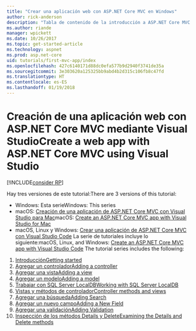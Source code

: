 ```yaml
---
title: "Crear una aplicación web con ASP.NET Core MVC en Windows"
author: rick-anderson
description: "Tabla de contenido de la introducción a ASP.NET Core MVC mediante Visual Studio en Windows."
ms.author: riande
manager: wpickett
ms.date: 10/26/2017
ms.topic: get-started-article
ms.technology: aspnet
ms.prod: asp.net-core
uid: tutorials/first-mvc-app/index
ms.openlocfilehash: 427c6140171d88dc0efa577b9d2940f3741de35a
ms.sourcegitcommit: 3e303620a125325bb9abd4b2d315c106fb8c47fd
ms.translationtype: HT
ms.contentlocale: es-ES
ms.lasthandoff: 01/19/2018
---
```

# <a name="create-a-web-app-with-aspnet-core-mvc-using-visual-studio"></a><span data-ttu-id="e0a1b-103">Creación de una aplicación web con ASP.NET Core MVC mediante Visual Studio</span><span class="sxs-lookup"><span data-stu-id="e0a1b-103">Create a web app with ASP.NET Core MVC using Visual Studio</span></span>

[!INCLUDE[consider RP](../../includes/razor.md)]

<span data-ttu-id="e0a1b-104">Hay tres versiones de este tutorial:</span><span class="sxs-lookup"><span data-stu-id="e0a1b-104">There are 3 versions of this tutorial:</span></span>

* <span data-ttu-id="e0a1b-105">Windows: Esta serie</span><span class="sxs-lookup"><span data-stu-id="e0a1b-105">Windows: This series</span></span>
* <span data-ttu-id="e0a1b-106">macOS: [Creación de una aplicación de ASP.NET Core MVC con Visual Studio para Mac](xref:tutorials/first-mvc-app-mac/start-mvc)</span><span class="sxs-lookup"><span data-stu-id="e0a1b-106">macOS: [Create an ASP.NET Core MVC app with Visual Studio for Mac](xref:tutorials/first-mvc-app-mac/start-mvc)</span></span>
* <span data-ttu-id="e0a1b-107">macOS, Linux y Windows: [Crear una aplicación de ASP.NET Core MVC con Visual Studio Code](xref:tutorials/first-mvc-app-xplat/start-mvc) La serie de tutoriales incluye lo siguiente:</span><span class="sxs-lookup"><span data-stu-id="e0a1b-107">macOS, Linux, and Windows: [Create an ASP.NET Core MVC app with Visual Studio Code](xref:tutorials/first-mvc-app-xplat/start-mvc) The tutorial series includes the following:</span></span>

1. [<span data-ttu-id="e0a1b-108">Introducción</span><span class="sxs-lookup"><span data-stu-id="e0a1b-108">Getting started</span></span>](start-mvc.md)
1. [<span data-ttu-id="e0a1b-109">Agregar un controlador</span><span class="sxs-lookup"><span data-stu-id="e0a1b-109">Adding a controller</span></span>](adding-controller.md)
1. [<span data-ttu-id="e0a1b-110">Agregar una vista</span><span class="sxs-lookup"><span data-stu-id="e0a1b-110">Adding a view</span></span>](adding-view.md)
1. [<span data-ttu-id="e0a1b-111">Agregar un modelo</span><span class="sxs-lookup"><span data-stu-id="e0a1b-111">Adding a model</span></span>](adding-model.md)
1. [<span data-ttu-id="e0a1b-112">Trabajar con SQL Server LocalDB</span><span class="sxs-lookup"><span data-stu-id="e0a1b-112">Working with SQL Server LocalDB</span></span>](working-with-sql.md)
1. [<span data-ttu-id="e0a1b-113">Vistas y métodos de controlador</span><span class="sxs-lookup"><span data-stu-id="e0a1b-113">Controller methods and views</span></span>](controller-methods-views.md)
1. [<span data-ttu-id="e0a1b-114">Agregar una búsqueda</span><span class="sxs-lookup"><span data-stu-id="e0a1b-114">Adding Search</span></span>](search.md)
1. [<span data-ttu-id="e0a1b-115">Agregar un nuevo campo</span><span class="sxs-lookup"><span data-stu-id="e0a1b-115">Adding a New Field</span></span>](new-field.md)
1. [<span data-ttu-id="e0a1b-116">Agregar una validación</span><span class="sxs-lookup"><span data-stu-id="e0a1b-116">Adding Validation</span></span>](validation.md)
1. [<span data-ttu-id="e0a1b-117">Inspección de los métodos Details y Delete</span><span class="sxs-lookup"><span data-stu-id="e0a1b-117">Examining the Details and Delete methods</span></span>](details.md)
